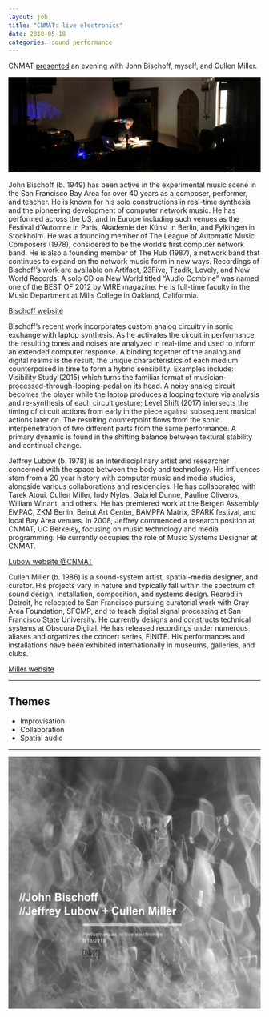 ```yaml
---
layout: job
title: "CNMAT: live electronics"
date: 2018-05-18
categories: sound performance
---
```


CNMAT [presented](http://cnmat.berkeley.edu/events/john-bischoff-w-jeffrey-lubow-cullen-miller) an evening with John Bischoff, myself, and Cullen Miller.

![Bischoff](/assets/cnmat-blm-b.jpg)

John Bischoff (b. 1949) has been active in the experimental music scene in the San Francisco Bay Area for over 40 years as a composer, performer, and teacher. He is known for his solo constructions in real-time synthesis and the pioneering development of computer network music. He has performed across the US, and in Europe including such venues as the Festival d'Automne in Paris, Akademie der Künst in Berlin, and Fylkingen in Stockholm. He was a founding member of The League of Automatic Music Composers (1978), considered to be the world’s first computer network band. He is also a founding member of The Hub (1987), a network band that continues to expand on the network music form in new ways. Recordings of Bischoff’s work are available on Artifact, 23Five, Tzadik, Lovely, and New World Records. A solo CD on New World titled “Audio Combine” was named one of the BEST OF 2012 by WIRE magazine. He is full-time faculty in the Music Department at Mills College in Oakland, Califormia.

[Bischoff website](http://www.johnbischoff.com/)

Bischoff’s recent work incorporates custom analog circuitry in sonic exchange with laptop synthesis. As he activates the circuit in performance, the resulting tones and noises are analyzed in real-time and used to inform an extended computer response. A binding together of the analog and digital realms is the result, the unique characteristics of each medium counterpoised in time to form a hybrid sensibility. Examples include: Visibility Study (2015) which turns the familiar format of musician-processed-through-looping-pedal on its head. A noisy analog circuit becomes the player while the laptop produces a looping texture via analysis and re-synthesis of each circuit gesture; Level Shift (2017) intersects the timing of circuit actions from early in the piece against subsequent musical actions later on. The resulting counterpoint flows from the sonic interpenetration of two different parts from the same performance. A primary dynamic is found in the shifting balance between textural stability and continual change.

Jeffrey Lubow (b. 1978) is an interdisciplinary artist and researcher concerned with the space between the body and technology. His influences stem from a 20 year history with computer music and media studies, alongside various collaborations and residencies. He has collaborated with Tarek Atoui, Cullen Miller, Indy Nyles, Gabriel Dunne, Pauline Oliveros, William Winant, and others.
He has premiered work at the Bergen Assembly, EMPAC, ZKM Berlin, Beirut Art Center, BAMPFA Matrix, SPARK festival, and local Bay Area venues.
In 2008, Jeffrey commenced a research position at CNMAT, UC Berkeley, focusing on music technology and media programming. He currently occupies the role of Music Systems Designer at CNMAT.

[Lubow website @CNMAT](http://cnmat.berkeley.edu/people/jeffrey-lubow)

Cullen Miller (b. 1986) is a sound-system artist, spatial-media designer, and curator. His projects vary in nature and typically fall within the spectrum of sound design, installation, composition, and systems design. Reared in Detroit, he relocated to San Francisco pursuing curatorial work with Gray Area Foundation, SFCMP, and to teach digital signal processing at San Francisco State University. He currently designs and constructs technical systems at Obscura Digital. He has released recordings under numerous aliases and organizes the concert series, FINITE. His performances and installations have been exhibited internationally in museums, galleries, and clubs.

[Miller website](http://pointlinesurface.com/)

---

Themes
--
- Improvisation
- Collaboration
- Spatial audio

---

![mod](/assets/cnmat-blm2.png)





